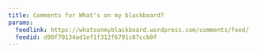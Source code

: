 ```yaml
---
title: Comments for What's on my blackboard?
params:
  feedlink: https://whatsonmyblackboard.wordpress.com/comments/feed/
  feedid: d90f70134ad1ef1f312f6791c87ccb0f
---
```

